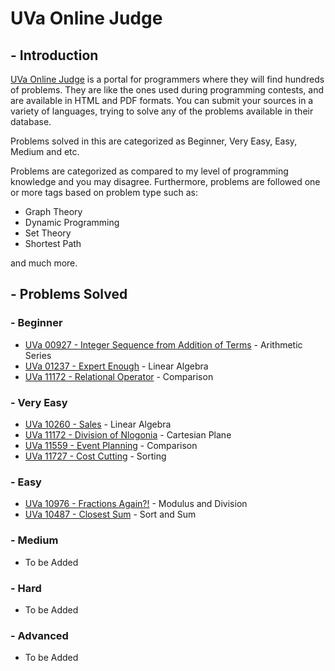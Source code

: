 # UVa Online Judge

## - Introduction

[UVa Online Judge](https://uva.onlinejudge.org/) is a portal for programmers where they will find hundreds of problems. They are like the ones used during programming contests, and are available in HTML and PDF formats. You can submit your sources in a variety of languages, trying to solve any of the problems available in their database.

Problems solved in this are categorized as Beginner, Very Easy, Easy, Medium and etc.

Problems are categorized as compared to my level of programming knowledge and you may disagree. Furthermore, problems are followed one or more tags based on problem type such as:

- Graph Theory
- Dynamic Programming
- Set Theory
- Shortest Path

and much more.

## - Problems Solved

### - Beginner

- [UVa 00927 - Integer Sequence from Addition of Terms](https://uva.onlinejudge.org/index.php?option=com_onlinejudge&Itemid=8&page=show_problem&problem=868) - Arithmetic Series
- [UVa 01237 - Expert Enough](https://uva.onlinejudge.org/index.php?option=com_onlinejudge&Itemid=8&page=show_problem&problem=1917) - Linear Algebra
- [UVa 11172 - Relational Operator](https://uva.onlinejudge.org/index.php?option=com_onlinejudge&Itemid=8&page=show_problem&problem=2113) - Comparison

### - Very Easy

- [UVa 10260 - Sales](https://uva.onlinejudge.org/index.php?option=com_onlinejudge&Itemid=8&page=show_problem&problem=3701) - Linear Algebra
- [UVa 11172 - Division of Nlogonia](https://uva.onlinejudge.org/index.php?option=com_onlinejudge&Itemid=8&page=show_problem&problem=2493) - Cartesian Plane
- [UVa 11559 - Event Planning](https://uva.onlinejudge.org/index.php?option=com_onlinejudge&Itemid=8&page=show_problem&problem=2493) - Comparison
- [UVa 11727 - Cost Cutting](https://uva.onlinejudge.org/index.php?option=com_onlinejudge&Itemid=8&page=show_problem&problem=2827) - Sorting 

### - Easy

- [UVa 10976 - Fractions Again?!](https://uva.onlinejudge.org/index.php?option=com_onlinejudge&Itemid=8&page=show_problem&problem=1917) - Modulus and Division
- [UVa 10487 - Closest Sum](https://uva.onlinejudge.org/index.php?option=com_onlinejudge&Itemid=8&page=show_problem&problem=1428) - Sort and Sum

### - Medium

- To be Added

### - Hard

- To be Added

### - Advanced

- To be Added